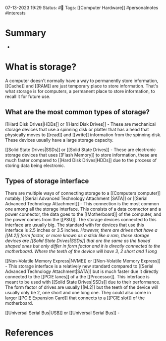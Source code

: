 07-13-2023 19:29
Status: #📄
Tags: [[Computer Hardware]] #personalnotes #interests 

# Summary 
- 

# What is storage? 
A computer doesn't normally have a way to permanently store information, [[Cache]] and [[RAM]] are just temporary place to store information. That's what storage is for computers, a permanent place to store information, to recall it for future use.

## What are the most common types of storage?
[[Hard Disk Drives|HDDs]] or [[Hard Disk Drives]] - These are mechanical storage devices that use a spinning disk or platter that has a head that physically moves to [[read]] and [[write]] information from the spinning disk. These devices usually have a large storage capacity.

[[Solid State Drives|SSDs]] or [[Solid State Drives]] - These are electronic storage devices that uses [[Flash Memory]] to store information, these are much faster compared to [[Hard Disk Drives|HDDs]] due to the process of storing data being electronic.

## Types of storage interface
There are multiple ways of connecting storage to a [[Computers|computer]] notably:
[[Serial Advanced Technology Attachment |SATA]] or [[Serial Advanced Technology Attachment]] - This connection is the most common one among all the storage interface. This consists of a data connector and a power connector, the data goes to the [[Motherboard]] of the computer, and the power comes from the [[PSU]]. The storage devices connected to this interface are usually big. The standard with for devices that use this interface is 2.5 inches or 3.5 inches. *However, there are drives that have a [[M.2]] form factor, or more known as a stick like a ram, these storage devices are [[Solid State Drives|SSDs]] that are the same as the boxed shaped ones but only differ in form factor and it is directly connected to the motherboard. Where the teeth of the device will have 3, 2 short and 1 long*

[[Non-Volatile Memory Express|NVME]] or [[Non-Volatile Memory Express]] - This storage interface is a relatively new standard compared to [[Serial Advanced Technology Attachment|SATA]] but is much faster due it directly connected to the [[PCIE lanes]] of a the [[Processor]]. This interface is meant to be used with [[Solid State Drives|SSDs]] due to their performance. The form factor of drives are usually [[M.2]] but the teeth of the device will usually only be 2, one short and one long one. They could also come in larger [[PCIE Expansion Card]] that connects to a [[PCIE slot]] of the motherboard. 

[[Universal Serial Bus|USB]] or [[Universal Serial Bus]] - 



# References
